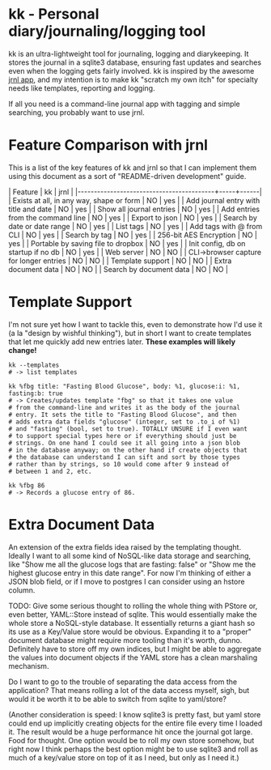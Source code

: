 # kk - Personal diary/journaling/logging tool

kk is an ultra-lightweight tool for journaling, logging and
diarykeeping. It stores the journal in a sqlite3 database, ensuring
fast updates and searches even when the logging gets fairly
involved. kk is inspired by the awesome
[jrnl app](http://maebert.github.io/jrnl/), and my intention is to
make kk "scratch my own itch" for specialty needs like templates,
reporting and logging.

If all you need is a command-line journal app with tagging and simple
searching, you probably want to use jrnl.

# Feature Comparison with jrnl

This is a list of the key features of kk and jrnl so that I can
implement them using this document as a sort of "README-driven
development" guide.

| Feature                                  | kk | jrnl |
|------------------------------------------+-----+------|
| Exists at all, in any way, shape or form | NO  | yes  |
| Add journal entry with title and date    | NO  | yes  |
| Show all journal entries                 | NO  | yes  |
| Add entries from the command line        | NO  | yes  |
| Export to json                           | NO  | yes  |
| Search by date or date range             | NO  | yes  |
| List tags                                | NO  | yes  |
| Add tags with @ from CLI                 | NO  | yes  |
| Search by tag                            | NO  | yes  |
| 256-bit AES Encryption                   | NO  | yes  |
| Portable by saving file to dropbox       | NO  | yes  |
| Init config, db on startup if no db      | NO  | yes  |
| Web server                               | NO  | NO   |
| CLI->browser capture for longer entries  | NO  | NO   |
| Template support                         | NO  | NO   |
| Extra document data                      | NO  | NO   |
| Search by document data                  | NO  | NO   |

# Template Support

I'm not sure yet how I want to tackle this, even to demonstrate how
I'd use it (a la "design by wishful thinking"), but in short I want to
create templates that let me quickly add new entries later. **These
examples will likely change!**

    kk --templates
    # -> list templates

    kk %fbg title: "Fasting Blood Glucose", body: %1, glucose:i: %1, fasting:b: true
    # -> Creates/updates template "fbg" so that it takes one value
    # from the command-line and writes it as the body of the journal
    # entry. It sets the title to "Fasting Blood Glucose", and then
    # adds extra data fields "glucose" (integer, set to .to_i of %1)
    # and "fasting" (bool, set to true). TOTALLY UNSURE if I even want
    # to support special types here or if everything should just be
    # strings. On one hand I could see it all going into a json blob
    # in the database anyway; on the other hand if create objects that
    # the database can understand I can sift and sort by those types
    # rather than by strings, so 10 would come after 9 instead of
    # between 1 and 2, etc.

    kk %fbg 86
    # -> Records a glucose entry of 86.

# Extra Document Data

An extension of the extra fields idea raised by the templating
thought. Ideally I want to all some kind of NoSQL-like data storage
and searching, like "Show me all the glucose logs that are fasting:
false" or "Show me the highest glucose entry in this date range". For
now I'm thinking of either a JSON blob field, or if I move to postgres
I can consider using an hstore column.

TODO: Give some serious thought to rolling the whole thing with PStore
or, even better, YAML::Store instead of sqlite. This would essentially
make the whole store a NoSQL-style database. It essentially returns a
giant hash so its use as a Key/Value store would be obvious. Expanding
it to a "proper" document database might require more tooling than
it's worth, dunno. Definitely have to store off my own indices, but I
might be able to aggregate the values into document objects if the
YAML store has a clean marshaling mechanism.

Do I want to go to the trouble of separating the data access from the
application? That means rolling a lot of the data access myself, sigh,
but would it be worth it to be able to switch from sqlite to
yaml/store?

(Another consideration is speed: I know sqlite3 is pretty fast, but
yaml store could end up implicitly creating objects for the entire
file every time I loaded it. The result would be a huge performance
hit once the journal got large. Food for thought. One option would be
to roll my own store somehow, but right now I think perhaps the best
option might be to use sqlite3 and roll as much of a key/value store
on top of it as I need, but only as I need it.)
